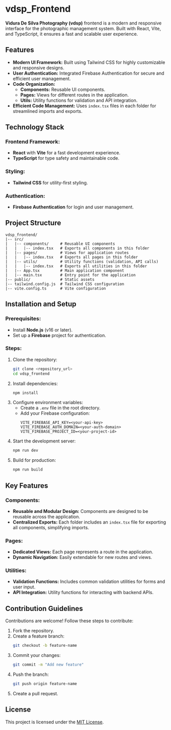 # vdsp_Frontend

**Vidura De Silva Photography (vdsp)** frontend is a modern and responsive interface for the photographic management system. Built with React, Vite, and TypeScript, it ensures a fast and scalable user experience.

## Features

- **Modern UI Framework:** Built using Tailwind CSS for highly customizable and responsive designs.
- **User Authentication:** Integrated Firebase Authentication for secure and efficient user management.
- **Code Organization:**
  - **Components:** Reusable UI components.
  - **Pages:** Views for different routes in the application.
  - **Utils:** Utility functions for validation and API integration.
- **Efficient Code Management:** Uses `index.tsx` files in each folder for streamlined imports and exports.

## Technology Stack

### Frontend Framework:
- **React** with **Vite** for a fast development experience.
- **TypeScript** for type safety and maintainable code.

### Styling:
- **Tailwind CSS** for utility-first styling.

### Authentication:
- **Firebase Authentication** for login and user management.

## Project Structure

```
vdsp_frontend/
|-- src/
|   |-- components/     # Reusable UI components
|   |   |-- index.tsx   # Exports all components in this folder
|   |-- pages/          # Views for application routes
|   |   |-- index.tsx   # Exports all pages in this folder
|   |-- utils/          # Utility functions (validation, API calls)
|   |   |-- index.tsx   # Exports all utilities in this folder
|   |-- App.tsx         # Main application component
|   |-- main.tsx        # Entry point for the application
|-- public/             # Static assets
|-- tailwind.config.js  # Tailwind CSS configuration
|-- vite.config.ts      # Vite configuration
```

## Installation and Setup

### Prerequisites:
- Install **Node.js** (v16 or later).
- Set up a **Firebase** project for authentication.

### Steps:
1. Clone the repository:
   ```bash
   git clone <repository_url>
   cd vdsp_frontend
   ```
2. Install dependencies:
   ```bash
   npm install
   ```
3. Configure environment variables:
   - Create a `.env` file in the root directory.
   - Add your Firebase configuration:
     ```env
     VITE_FIREBASE_API_KEY=<your-api-key>
     VITE_FIREBASE_AUTH_DOMAIN=<your-auth-domain>
     VITE_FIREBASE_PROJECT_ID=<your-project-id>
     ```
4. Start the development server:
   ```bash
   npm run dev
   ```
5. Build for production:
   ```bash
   npm run build
   ```

## Key Features

### Components:
- **Reusable and Modular Design:** Components are designed to be reusable across the application.
- **Centralized Exports:** Each folder includes an `index.tsx` file for exporting all components, simplifying imports.

### Pages:
- **Dedicated Views:** Each page represents a route in the application.
- **Dynamic Navigation:** Easily extendable for new routes and views.

### Utilities:
- **Validation Functions:** Includes common validation utilities for forms and user input.
- **API Integration:** Utility functions for interacting with backend APIs.

## Contribution Guidelines
Contributions are welcome! Follow these steps to contribute:
1. Fork the repository.
2. Create a feature branch:
   ```bash
   git checkout -b feature-name
   ```
3. Commit your changes:
   ```bash
   git commit -m "Add new feature"
   ```
4. Push the branch:
   ```bash
   git push origin feature-name
   ```
5. Create a pull request.

## License
This project is licensed under the [MIT License](LICENSE).



